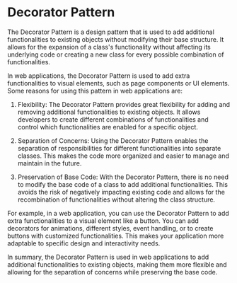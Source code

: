 # Decorator Pattern

The Decorator Pattern is a design pattern that is used to add additional functionalities to existing objects without modifying their base structure. It allows for the expansion of a class's functionality without affecting its underlying code or creating a new class for every possible combination of functionalities.

In web applications, the Decorator Pattern is used to add extra functionalities to visual elements, such as page components or UI elements. Some reasons for using this pattern in web applications are:

1. Flexibility: The Decorator Pattern provides great flexibility for adding and removing additional functionalities to existing objects. It allows developers to create different combinations of functionalities and control which functionalities are enabled for a specific object.

2. Separation of Concerns: Using the Decorator Pattern enables the separation of responsibilities for different functionalities into separate classes. This makes the code more organized and easier to manage and maintain in the future.

3. Preservation of Base Code: With the Decorator Pattern, there is no need to modify the base code of a class to add additional functionalities. This avoids the risk of negatively impacting existing code and allows for the recombination of functionalities without altering the class structure.

For example, in a web application, you can use the Decorator Pattern to add extra functionalities to a visual element like a button. You can add decorators for animations, different styles, event handling, or to create buttons with customized functionalities. This makes your application more adaptable to specific design and interactivity needs.

In summary, the Decorator Pattern is used in web applications to add additional functionalities to existing objects, making them more flexible and allowing for the separation of concerns while preserving the base code.